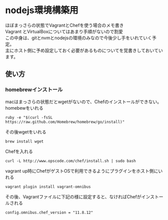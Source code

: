 
nodejs環境構築用
======================
ほぼまっさらの状態でVagrantとChefを使う場合のメモ書き  
Vagrant とVirtualBoxについてはあまり手順がないので割愛  
この中身は、gitとnvmとnodejsの環境のみなので今後少し手をいれていく予定。  
主にホスト側に予め設定しておく必要があるものについてを覚書きしておいています。

使い方
------


### homebrewインストール ###

macはまっさらの状態だとwgetがないので、Chefのインストールができない。  
homebewをいれる  

    ruby -e "$(curl -fsSL https://raw.github.com/Homebrew/homebrew/go/install)"
 

その後wgetをいれる

    brew install wget

Chefを入れる

    curl -L http://www.opscode.com/chef/install.sh | sudo bash
    
vagrant up時にChefがゲストOSで利用できるようにプラグインをホスト側にいれる

    vagrant plugin install vagrant-omnibus


その後、Vagrantファイルに下記の様に設定すると、なければChefがインストールされる

    config.omnibus.chef_version = "11.8.12"    

